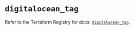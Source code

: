 # `digitalocean_tag`

Refer to the Terraform Registry for docs: [`digitalocean_tag`](https://registry.terraform.io/providers/digitalocean/digitalocean/2.67.0/docs/resources/tag).
